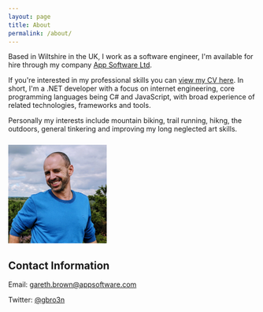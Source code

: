 ```yaml
---
layout: page
title: About
permalink: /about/
---
```


Based in Wiltshire in the UK, I work as a software engineer, I'm available for hire through my company [App Software Ltd](https://www.appsoftware.com/).

If you're interested in my professional skills you can [view my CV here](https://e1.pcloud.link/publink/show?code=XZHsjJZy3DbalsjiIH9ottKlHCvISn141gy). In short, I'm a .NET developer with a focus on internet engineering, core programming languages being C# and JavaScript, with broad experience of related technologies, frameworks and tools.

Personally my interests include mountain biking, trail running, hikng, the outdoors, general tinkering and improving my long neglected art skills.

<img src="/assets-site-page/profile-photo.jpg" alt="Gareth Brown" style="width:200px; margin-top: 10px;"/>

## Contact Information

Email: <a href="mailto:gareth.brown@appsoftware.com">gareth.brown@appsoftware.com</a>

Twitter: <a href="https://twitter.com/gbro3n">@gbro3n</a>



